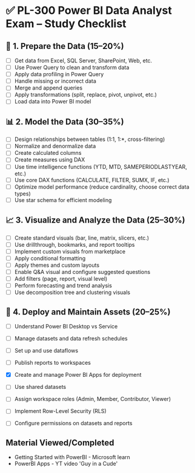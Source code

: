 # ✅ PL-300 Power BI Data Analyst Exam – Study Checklist

## 📁 1. Prepare the Data (15–20%)
- [ ] Get data from Excel, SQL Server, SharePoint, Web, etc.  
- [ ] Use Power Query to clean and transform data  
- [ ] Apply data profiling in Power Query  
- [ ] Handle missing or incorrect data  
- [ ] Merge and append queries  
- [ ] Apply transformations (split, replace, pivot, unpivot, etc.)  
- [ ] Load data into Power BI model  

## 📊 2. Model the Data (30–35%)
- [ ] Design relationships between tables (1:1, 1:*, cross-filtering)  
- [ ] Normalize and denormalize data  
- [ ] Create calculated columns  
- [ ] Create measures using DAX  
- [ ] Use time intelligence functions (YTD, MTD, SAMEPERIODLASTYEAR, etc.)  
- [ ] Use core DAX functions (CALCULATE, FILTER, SUMX, IF, etc.)  
- [ ] Optimize model performance (reduce cardinality, choose correct data types)  
- [ ] Use star schema for efficient modeling  

## 📈 3. Visualize and Analyze the Data (25–30%)
- [ ] Create standard visuals (bar, line, matrix, slicers, etc.)  
- [ ] Use drillthrough, bookmarks, and report tooltips  
- [ ] Implement custom visuals from marketplace  
- [ ] Apply conditional formatting  
- [ ] Apply themes and custom layouts  
- [ ] Enable Q&A visual and configure suggested questions  
- [ ] Add filters (page, report, visual level)  
- [ ] Perform forecasting and trend analysis  
- [ ] Use decomposition tree and clustering visuals  

## 🚀 4. Deploy and Maintain Assets (20–25%)
- [ ] Understand Power BI Desktop vs Service  
- [ ] Manage datasets and data refresh schedules  
- [ ] Set up and use dataflows  
- [ ] Publish reports to workspaces  
- [X] Create and manage Power BI Apps for deployment  
- [ ] Use shared datasets  
- [ ] Assign workspace roles (Admin, Member, Contributor, Viewer)  
- [ ] Implement Row-Level Security (RLS)  
- [ ] Configure permissions on datasets and reports 



## Material  Viewed/Completed

- Getting Started with PowerBI - Microsoft learn
- PowerBI Apps - YT video 'Guy in a Cude'